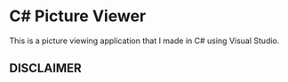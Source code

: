 # C# Picture Viewer
This is a picture viewing application that I made in C# using Visual Studio.

## DISCLAIMER
